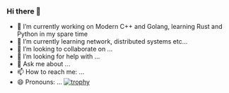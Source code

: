 ### Hi there 👋
- 🔭 I’m currently working on Modern C++ and Golang, learning Rust and Python in my spare time
- 🌱 I’m currently learning network, distributed systems etc...
- 👯 I’m looking to collaborate on ...
- 🤔 I’m looking for help with ...
- 💬 Ask me about ...
- 📫 How to reach me: ...
- 😄 Pronouns: ...
[![trophy](https://github-profile-trophy.vercel.app/?username=wxing2008666)](https://github.com/ryo-ma/github-profile-trophy)

<!--
**wxing2008666/wxing2008666** is a ✨ _special_ ✨ repository because its `README.md` (this file) appears on your GitHub profile.

Here are some ideas to get you started:

- 🔭 I’m currently working on ...
- 🌱 I’m currently learning ...
- 👯 I’m looking to collaborate on ...
- 🤔 I’m looking for help with ...
- 💬 Ask me about ...
- 📫 How to reach me: ...
- 😄 Pronouns: ...
- ⚡ Fun fact: ...
- network, rpc, raft, mysql, redis, distributed systems, mq etc...
-->

